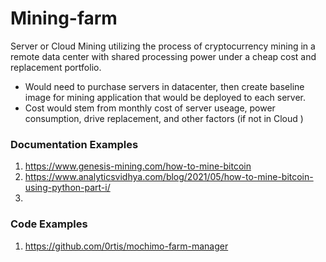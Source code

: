 # Mining-farm
Server or Cloud Mining utilizing the process of cryptocurrency mining in a remote data center with shared processing power under a cheap cost and replacement portfolio. 

* Would need to purchase servers in datacenter, then create baseline image for mining application that would be deployed to each server.
* Cost would stem from monthly cost of server useage, power consumption, drive replacement, and other factors (if not in Cloud )

### Documentation Examples
1. https://www.genesis-mining.com/how-to-mine-bitcoin
2. https://www.analyticsvidhya.com/blog/2021/05/how-to-mine-bitcoin-using-python-part-i/
3. 

### Code Examples
1. https://github.com/0rtis/mochimo-farm-manager
